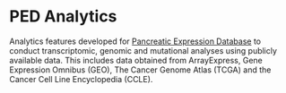 # PED Analytics
Analytics features developed for [Pancreatic Expression Database](http://http://www.pancreasexpression.org/) to conduct transcriptomic, genomic and mutational analyses using publicly available data. This includes data obtained from ArrayExpress, Gene Expression Omnibus (GEO), The Cancer Genome Atlas (TCGA) and the Cancer Cell Line Encyclopedia (CCLE).
